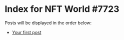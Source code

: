 # Index for NFT World #7723
Posts will be displayed in the order below:

- [Your first post](./001-first.md)

